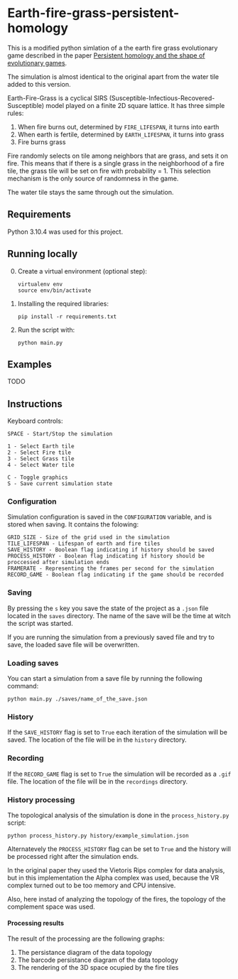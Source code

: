 # Earth-fire-grass-persistent-homology

This is a modified python simlation of a the earth fire grass evolutionary game described in the paper
[Persistent homology and the shape of evolutionary games](https://www.sciencedirect.com/science/article/pii/S0022519321003222).

The simulation is almost identical to the original apart from the water tile added to this version.

Earth-Fire-Grass is a cyclical SIRS (Susceptible-Infectious-Recovered-Susceptible)
model played on a finite 2D square lattice. It has three simple rules:

1. When fire burns out, determined by `FIRE_LIFESPAN`, it turns into earth
2. When earth is fertile, determined by `EARTH_LIFESPAN`, it turns into grass
3. Fire burns grass

Fire randomly selects on tile among neighbors that are grass, and sets it on fire.
This means that if there is a single grass in the neighborhood of a fire tile,
the grass tile will be set on fire with probability = 1.
This selection mechanism is the only source of randomness in the game.

The water tile stays the same through out the simulation.

## Requirements

Python 3.10.4 was used for this project.

## Running locally

0. Create a virtual environment (optional step):
    ```
    virtualenv env
    source env/bin/activate
    ```

1. Installing the required libraries:
    ```
    pip install -r requirements.txt
    ```

2. Run the script with:
    ```
    python main.py
    ```

## Examples

TODO

## Instructions

Keyboard controls:
```
SPACE - Start/Stop the simulation

1 - Select Earth tile
2 - Select Fire tile
3 - Select Grass tile
4 - Select Water tile

C - Toggle graphics
S - Save current simulation state
```

### Configuration

Simulation configuration is saved in the `CONFIGURATION` variable, and is stored when saving.
It contains the folowing:
```
GRID_SIZE - Size of the grid used in the simulation
TILE_LIFESPAN - Lifespan of earth and fire tiles
SAVE_HISTORY - Boolean flag indicating if history should be saved
PROCESS_HISTORY - Boolean flag indicating if history should be proccessed after simulation ends
FRAMERATE - Representing the frames per second for the simulation
RECORD_GAME - Boolean flag indicating if the game should be recorded
```

### Saving

By pressing the `s` key you save the state of the project as a `.json` file located in the
`saves` directory. The name of the save will be the time at witch the script was started.

If you are running the simulation from a previously saved file and try to save,
the loaded save file will be overwritten.

### Loading saves

You can start a simulation from a save file by running the following command:

```
python main.py ./saves/name_of_the_save.json
```

### History

If the `SAVE_HISTORY` flag is set to `True` each iteration of the simulation will be saved.
The location of the file will be in the `history` directory.

### Recording

If the `RECORD_GAME` flag is set to `True` the simulation will be recorded as a `.gif` file.
The location of the file will be in the `recordings` directory.

### History processing

The topological analysis of the simulation is done in the `process_history.py` script:
```
python process_history.py history/example_simulation.json
```

Alternatevely the `PROCESS_HISTORY` flag can be set to `True` and the history will be processed
right after the simulation ends.

In the original paper they used the Vietoris Rips complex for data analysis,
but in this implementation the Alpha complex was used,
because the VR complex turned out to be too memory and CPU intensive.

Also, here instad of analyzing the topology of the fires,
the topology of the complement space was used.

#### Processing results

The result of the processing are the following graphs:

1. The persistance diagram of the data topology
2. The barcode persistance diagram of the data topology
3. The rendering of the 3D space ocupied by the fire tiles
